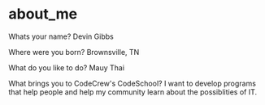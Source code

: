 # about_me


Whats your name? Devin Gibbs

Where were you born? Brownsville, TN

What do you like to do? Mauy Thai

What brings you to CodeCrew's CodeSchool? I want to develop programs that help people and help my community learn about the possiblities of IT. 